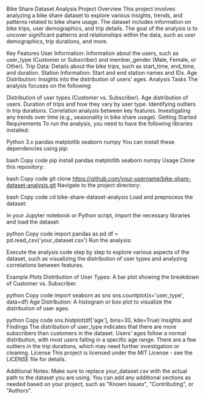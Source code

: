 Bike Share Dataset Analysis
Project Overview
This project involves analyzing a bike share dataset to explore various insights, trends, and patterns related to bike share usage. The dataset includes information on bike trips, user demographics, and trip details. The goal of the analysis is to uncover significant patterns and relationships within the data, such as user demographics, trip durations, and more.

Key Features
User Information: Information about the users, such as user_type (Customer or Subscriber) and member_gender (Male, Female, or Other).
Trip Data: Details about the bike trips, such as start_time, end_time, and duration.
Station Information: Start and end station names and IDs.
Age Distribution: Insights into the distribution of users' ages.
Analysis Tasks
The analysis focuses on the following:

Distribution of user types (Customer vs. Subscriber).
Age distribution of users.
Duration of trips and how they vary by user type.
Identifying outliers in trip durations.
Correlation analysis between key features.
Investigating any trends over time (e.g., seasonality in bike share usage).
Getting Started
Requirements
To run the analysis, you need to have the following libraries installed:

Python 3.x
pandas
matplotlib
seaborn
numpy
You can install these dependencies using pip:

bash
Copy code
pip install pandas matplotlib seaborn numpy
Usage
Clone this repository:

bash
Copy code
git clone https://github.com/your-username/bike-share-dataset-analysis.git
Navigate to the project directory:

bash
Copy code
cd bike-share-dataset-analysis
Load and preprocess the dataset:

In your Jupyter notebook or Python script, import the necessary libraries and load the dataset:

python
Copy code
import pandas as pd
df = pd.read_csv('your_dataset.csv')
Run the analysis:

Execute the analysis code step by step to explore various aspects of the dataset, such as visualizing the distribution of user types and analyzing correlations between features.

Example Plots
Distribution of User Types: A bar plot showing the breakdown of Customer vs. Subscriber.

python
Copy code
import seaborn as sns
sns.countplot(x='user_type', data=df)
Age Distribution: A histogram or box plot to visualize the distribution of user ages.

python
Copy code
sns.histplot(df['age'], bins=30, kde=True)
Insights and Findings
The distribution of user_type indicates that there are more subscribers than customers in the dataset.
Users' ages follow a normal distribution, with most users falling in a specific age range.
There are a few outliers in the trip durations, which may need further investigation or cleaning.
License
This project is licensed under the MIT License - see the LICENSE file for details.

Additional Notes:
Make sure to replace your_dataset.csv with the actual path to the dataset you are using.
You can add any additional sections as needed based on your project, such as "Known Issues", "Contributing", or "Authors".
